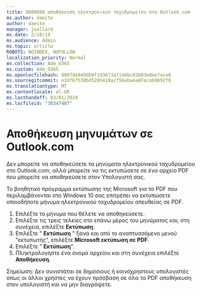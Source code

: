 ```yaml
---
title: 8000088 αποθήκευση ηλεκτρονικού ταχυδρομείου στο Outlook.com
ms.author: daeite
author: daeite
manager: joallard
ms.date: 2/28/19
ms.audience: Admin
ms.topic: article
ROBOTS: NOINDEX, NOFOLLOW
localization_priority: Normal
ms.collection: Adm_O365
ms.custom: Adm_O365
ms.openlocfilehash: 800fde849db0f1d3673a7144bc83b83e0ee7ace8
ms.sourcegitcommit: e3df67530bd5205410acf5beba4a07acab9692f0
ms.translationtype: MT
ms.contentlocale: el-GR
ms.lasthandoff: 03/01/2019
ms.locfileid: "30347407"
---
```

# <a name="saving-messages-in-outlookcom"></a>Αποθήκευση μηνυμάτων σε Outlook.com

Δεν μπορείτε να αποθηκεύσετε τα μηνύματα ηλεκτρονικού ταχυδρομείου στο Outlook.com, αλλά μπορείτε να τις εκτυπώσετε σε ένα αρχείο PDF που μπορείτε να αποθηκεύσετε στον Υπολογιστή σας.

Το βοηθητικό πρόγραμμα εκτύπωσης της Microsoft για τα PDF που περιλαμβάνονται στο Windows 10 σας επιτρέπει να εκτυπώσετε οποιοδήποτε μήνυμα ηλεκτρονικού ταχυδρομείου απευθείας σε PDF.

1. Επιλέξτε το μήνυμα που θέλετε να αποθηκεύσετε.
2. Επιλέξτε τις τρεις τελείες στο επάνω μέρος του μηνύματος και, στη συνέχεια, επιλέξτε **Εκτύπωση**.
3. Επιλέξτε " **Εκτύπωση** " ξανά και από το αναπτυσσόμενο μενού "εκτυπωτής", επιλέξτε **Microsoft εκτύπωση σε PDF**.
4. Επιλέξτε " **Εκτύπωση**".
5. Πληκτρολογήστε ένα όνομα αρχείου και στη συνέχεια επιλέξτε **Αποθήκευση**.

Σημείωση: Δεν συνιστάται σε δημόσιους ή κοινόχρηστους υπολογιστές όπως οι άλλοι χρήστες να έχουν πρόσβαση σε όλα τα PDF αποθήκευση στον υπολογιστή και να μην διαγράψετε.